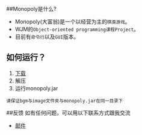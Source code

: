 ##Monopoly是什么?

* Monopoly(大富翁)是一个以经营为主的`棋类游戏`。
* WJM的`Object-oriented programming课程Project`。
* 目前有`命令行`以及`GUI`版本。


## 如何运行？

1. [下载](https://github.com/wujm2007/Monopoly/releases)
2. 解压
3. 运行monopoly.jar

`请保证bgm与image文件夹与monopoly.jar在同一目录下`

##反馈
如有任何问题，可以用以下联系方式跟我交流

* [邮件](mailto:wujm14@fudan.edu.cn)

